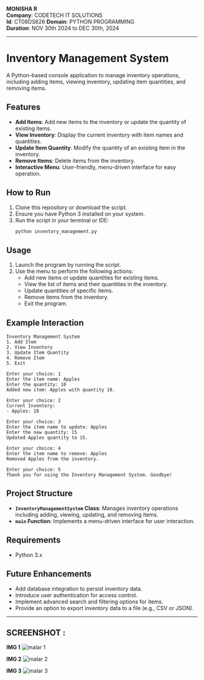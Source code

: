 
**MONISHA R**  
**Company**: CODETECH IT SOLUTIONS  
**Id**: CT08DS626 
**Domain**: PYTHON PROGRAMMING  
**Duration**: NOV 30th 2024 to DEC 30th, 2024



---

# Inventory Management System

A Python-based console application to manage inventory operations, including adding items, viewing inventory, updating item quantities, and removing items.

## Features

- **Add Items**: Add new items to the inventory or update the quantity of existing items.
- **View Inventory**: Display the current inventory with item names and quantities.
- **Update Item Quantity**: Modify the quantity of an existing item in the inventory.
- **Remove Items**: Delete items from the inventory.
- **Interactive Menu**: User-friendly, menu-driven interface for easy operation.

## How to Run

1. Clone this repository or download the script.
2. Ensure you have Python 3 installed on your system.
3. Run the script in your terminal or IDE:
   ```bash
   python inventory_management.py
   ```

## Usage

1. Launch the program by running the script.
2. Use the menu to perform the following actions:
   - Add new items or update quantities for existing items.
   - View the list of items and their quantities in the inventory.
   - Update quantities of specific items.
   - Remove items from the inventory.
   - Exit the program.

## Example Interaction

```
Inventory Management System
1. Add Item
2. View Inventory
3. Update Item Quantity
4. Remove Item
5. Exit

Enter your choice: 1
Enter the item name: Apples
Enter the quantity: 10
Added new item: Apples with quantity 10.

Enter your choice: 2
Current Inventory:
- Apples: 10

Enter your choice: 3
Enter the item name to update: Apples
Enter the new quantity: 15
Updated Apples quantity to 15.

Enter your choice: 4
Enter the item name to remove: Apples
Removed Apples from the inventory.

Enter your choice: 5
Thank you for using the Inventory Management System. Goodbye!
```

## Project Structure

- **`InventoryManagementSystem` Class**: Manages inventory operations including adding, viewing, updating, and removing items.
- **`main` Function**: Implements a menu-driven interface for user interaction.

## Requirements

- Python 3.x

## Future Enhancements

- Add database integration to persist inventory data.
- Introduce user authentication for access control.
- Implement advanced search and filtering options for items.
- Provide an option to export inventory data to a file (e.g., CSV or JSON).

---


## SCREENSHOT :

**IMG 1**
![malar 1](https://github.com/user-attachments/assets/fc84b6ca-efbb-4da6-8fb1-9855a37dafb9) 

**IMG 2**
![malar 2](https://github.com/user-attachments/assets/c13789c6-b59d-4a5e-98d8-b02699897d20) 

**IMG 3**
![malar 3](https://github.com/user-attachments/assets/e65bd565-2715-44d1-a684-1ce44cd90590)
